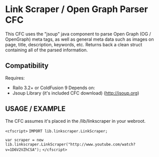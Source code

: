 Link Scraper / Open Graph Parser CFC
=============

This CFC uses the "jsoup" java component to parse Open Graph (OG / OpenGraph) meta tags, as well as general meta data such as images on page, title, description, keywords, etc.
Returns back a clean struct containing all of the parsed information.

Compatibility
-------
Requires: 
* Railo 3.2+ or ColdFusion 9
Depends on:
* Jsoup Library (it's included CFC download) (http://jsoup.org)

USAGE / EXAMPLE
-------
The CFC assumes it's placed in the /lib/linkscraper in your webroot.

`<cfscript>`
`IMPORT lib.linkscraper.LinkScraper;`

`var scraper = new lib.linkscraper.LinkScraper("http://www.youtube.com/watch?v=1D6V2VZhCSA");`
`</cfscript>`